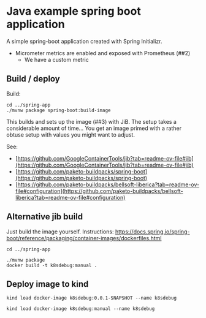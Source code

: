 # Java example spring boot application

A simple spring-boot application created with Spring Initializr.

- Micrometer metrics are enabled and exposed with Prometheus (##2)
    - We have a custom metric

## Build / deploy

Build:
```shell
cd ../spring-app
./mvnw package spring-boot:build-image
```

This builds and sets up the image (##3) with JiB. The setup
takes a considerable amount of time... You get an image primed with
a rather obtuse setup with values you might want to adjust.

See:

- [https://github.com/GoogleContainerTools/jib?tab=readme-ov-file#jib](https://github.com/GoogleContainerTools/jib?tab=readme-ov-file#jib)
- [https://github.com/paketo-buildpacks/spring-boot](https://github.com/paketo-buildpacks/spring-boot)
- [https://github.com/paketo-buildpacks/bellsoft-liberica?tab=readme-ov-file#configuration](https://github.com/paketo-buildpacks/bellsoft-liberica?tab=readme-ov-file#configuration)

## Alternative jib build

Just build the image yourself. Instructions:
[https://docs.spring.io/spring-boot/reference/packaging/container-images/dockerfiles.html
](https://docs.spring.io/spring-boot/reference/packaging/container-images/dockerfiles.html)

```shell
cd ../spring-app

./mvnw package 
docker build -t k8sdebug:manual .
```


## Deploy image to kind

```shell
kind load docker-image k8sdebug:0.0.1-SNAPSHOT --name k8sdebug
```
```shell
kind load docker-image k8sdebug:manual --name k8sdebug
```
